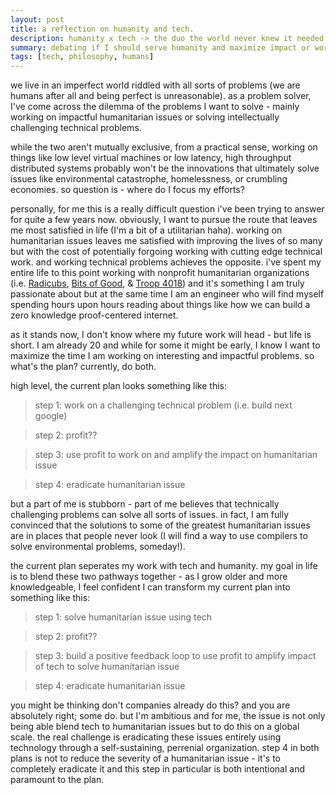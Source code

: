 ```yaml
---
layout: post
title: a reflection on humanity and tech.
description: humanity x tech -> the duo the world never knew it needed
summary: debating if I should serve humanity and maximize impact or work on cool tech and achieve technical excellence
tags: [tech, philosophy, humans]
---
```


we live in an imperfect world riddled with all sorts of problems (we are humans after all and being perfect is unreasonable). as a problem solver, I've come across the dilemma of the problems I want to solve - mainly working on impactful humanitarian issues or solving intellectually challenging technical problems.

while the two aren't mutually exclusive, from a practical sense, working on things like low level virtual machines or low latency, high throughput distributed systems probably won't be the innovations that ultimately solve issues like environmental catastrophe, homelessness, or crumbling economies. so question is - where do I focus my efforts?

personally, for me this is a really difficult question i've been trying to answer for quite a few years now. obviously, I want to pursue the route that leaves me most satisfied in life (I'm a bit of a utilitarian haha). working on humanitarian issues leaves me satisfied with improving the lives of so many but with the cost of potentially forgoing working with cutting edge technical work. and working technical problems achieves the opposite. i've spent my entire life to this point working with nonprofit humanitarian organizations (i.e. [Radicubs](radicubs.com), [Bits of Good](https://bitsofgood.org/), & [Troop 4018](https://www.troopwebhost.org/Troop4018Frisco/Index.html)) and it's something I am truly passionate about but at the same time I am an engineer who will find myself spending hours upon hours reading about things like how we can build a zero knowledge proof-centered internet.

as it stands now, I don't know where my future work will head - but life is short. I am already 20 and while for some it might be early, I know I want to maximize the time I am working on interesting and impactful problems. so what's the plan? currently, do both. 

high level, the current plan looks something like this:
  > step 1: work on a challenging technical problem (i.e. build next google)
  
  > step 2: profit??      

  > step 3: use profit to work on and amplify the impact on humanitarian issue

  > step 4: eradicate humanitarian issue      

but a part of me is stubborn - part of me believes that technically challenging problems can solve all sorts of issues. in fact, I am fully convinced that the solutions to some of the greatest humanitarian issues are in places that people never look (I will find a way to use compilers to solve environmental problems, someday!). 

the current plan seperates my work with tech and humanity. my goal in life is to blend these two pathways together - as I grow older and more knowledgeable, I feel confident I can transform my current plan into something like this:

> step 1: solve humanitarian issue using tech

> step 2: profit??

> step 3: build a positive feedback loop to use profit to amplify impact of tech to solve humanitarian issue

> step 4: eradicate humanitarian issue

you might be thinking don't companies already do this? and you are absolutely right; some do. but I'm ambitious and for me, the issue is not only being able blend tech to humanitarian issues but to do this on a global scale. the real challenge is eradicating these issues entirely using technology through a self-sustaining, perrenial organization. step 4 in both plans is not to reduce the severity of a humanitarian issue - it's to completely eradicate it and this step in particular is both intentional and paramount to the plan.